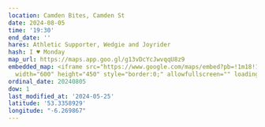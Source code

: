 ```yaml
---
location: Camden Bites, Camden St
date: 2024-08-05
time: '19:30'
end_date: ''
hares: Athletic Supporter, Wedgie and Joyrider
hash: I ♥ Monday
map_url: https://maps.app.goo.gl/g13vDcYcJwvqqU8z9
embedded_map: <iframe src="https://www.google.com/maps/embed?pb=!1m18!1m12!1m3!1d2382.411319177182!2d-6.269867006483905!3d53.33589290082874!2m3!1f0!2f0!3f0!3m2!1i1024!2i768!4f13.1!3m3!1m2!1s0x48670e9fc3a1c0a9%3A0x2b1ac07204447c2d!2sCamden%20Bites%20and%20Brews!5e0!3m2!1sen!2sie!4v1716673895604!5m2!1sen!2sie"
  width="600" height="450" style="border:0;" allowfullscreen="" loading="lazy" referrerpolicy="no-referrer-when-downgrade"></iframe>
ordinal_date: 20240805
dow: 1
last_modified_at: '2024-05-25'
latitude: '53.3358929'
longitude: "-6.269867"
---
```


